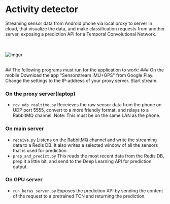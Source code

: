 # Activity detector

Streaming sensor data from Android phone via local proxy to server in cloud, that visualize the data, and make classification requests from another server, exposing a prediction API for a Temporal Convolutional Network.  
  
<br><br>
![Imgur](https://i.imgur.com/0qe2d7I.jpg)

<br>  
## The following programs must run for the application to work:  
### On the mobile
Download the app "Sensorstream IMU+GPS" from Google Play. 
Change the settings to the IP-address of your proxy server. Start stream.

### On the proxy server(laptop)
- `rcv_udp_realtime.py`
Receieves the raw sensor data from the phone on UDP port 5555, convert to a more friendly format, and relays to a RabbitMQ channel.
Note: This must be on the same LAN as the phone. 

### On main server
- `receive.py` 
Listens on the RabbitMQ channel and write the streaming data to a Redis DB. 
It also writes a selected window of all the sensors that is used for prediction.
- `prep_and_predict.py`
This reads the most recent data from the Redis DB, prep it a little bit, and send to the Deep Learning API for prediction output. 

### On GPU server
- `run_keras_server.py`
Exposes the prediction API by sending the content of the request to a pretrained TCN and returning the prediction.

